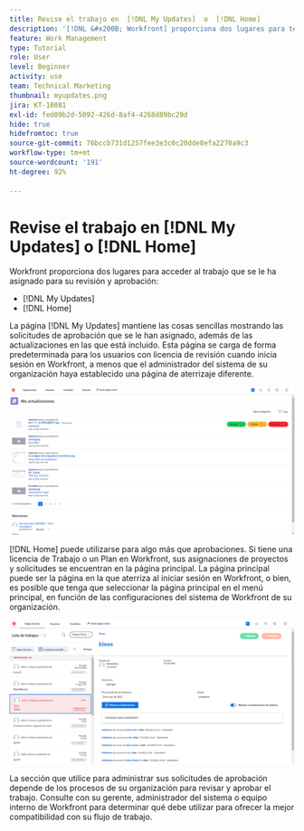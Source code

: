 ```yaml
---
title: Revise el trabajo en  [!DNL My Updates]  o  [!DNL Home]
description: '[!DNL &#x200B; Workfront] proporciona dos lugares para tener acceso al trabajo que se le ha asignado para su revisión y aprobación:  [!DNL My Updates] y [!DNL Home] '
feature: Work Management
type: Tutorial
role: User
level: Beginner
activity: use
team: Technical Marketing
thumbnail: myupdates.png
jira: KT-10081
exl-id: fed89b2d-5092-426d-8af4-4268d89bc29d
hide: true
hidefromtoc: true
source-git-commit: 76bccb731d1257fee3e3c0c20dde8efa2270a9c3
workflow-type: tm+mt
source-wordcount: '191'
ht-degree: 92%

---
```


# Revise el trabajo en [!DNL My Updates] o [!DNL Home]

Workfront proporciona dos lugares para acceder al trabajo que se le ha asignado para su revisión y aprobación:

* [!DNL My Updates]
* [!DNL Home]

La página [!DNL My Updates] mantiene las cosas sencillas mostrando las solicitudes de aprobación que se le han asignado, además de las actualizaciones en las que está incluido. Esta página se carga de forma predeterminada para los usuarios con licencia de revisión cuando inicia sesión en Workfront, a menos que el administrador del sistema de su organización haya establecido una página de aterrizaje diferente.

![Una imagen de la página [!DNL My Updates] ](assets/my-updates-overview.png)

[!DNL Home] puede utilizarse para algo más que aprobaciones. Si tiene una licencia de Trabajo o un Plan en Workfront, sus asignaciones de proyectos y solicitudes se encuentran en la página principal. La página principal puede ser la página en la que aterriza al iniciar sesión en Workfront, o bien, es posible que tenga que seleccionar la página principal en el menú principal, en función de las configuraciones del sistema de Workfront de su organización.

![Una imagen de la página [!DNL Home] ](assets/home-overview.png)

La sección que utilice para administrar sus solicitudes de aprobación depende de los procesos de su organización para revisar y aprobar el trabajo. Consulte con su gerente, administrador del sistema o equipo interno de Workfront para determinar qué debe utilizar para ofrecer la mejor compatibilidad con su flujo de trabajo.

